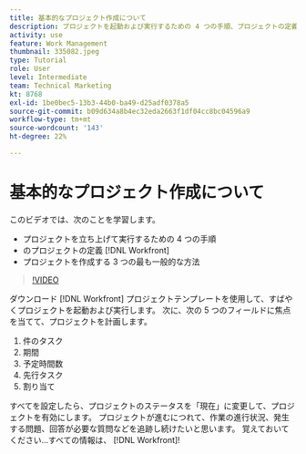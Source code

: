```yaml
---
title: 基本的なプロジェクト作成について
description: プロジェクトを起動および実行するための 4 つの手順、プロジェクトの定義、およびプロジェクトを作成する 3 つの最も一般的な方法について説明します。
activity: use
feature: Work Management
thumbnail: 335082.jpeg
type: Tutorial
role: User
level: Intermediate
team: Technical Marketing
kt: 8768
exl-id: 1be0bec5-13b3-44b0-ba49-d25adf0378a5
source-git-commit: b09d634a8b4ec32eda2663f1df04cc8bc04596a9
workflow-type: tm+mt
source-wordcount: '143'
ht-degree: 22%

---
```


# 基本的なプロジェクト作成について

このビデオでは、次のことを学習します。

* プロジェクトを立ち上げて実行するための 4 つの手順
* のプロジェクトの定義 [!DNL Workfront]
* プロジェクトを作成する 3 つの最も一般的な方法

>[!VIDEO](https://video.tv.adobe.com/v/335082/?quality=12)

ダウンロード [!DNL  Workfront] プロジェクトテンプレートを使用して、すばやくプロジェクトを起動および実行します。 次に、次の 5 つのフィールドに焦点を当てて、プロジェクトを計画します。

1. 件のタスク
1. 期間
1. 予定時間数
1. 先行タスク
1. 割り当て

すべてを設定したら、プロジェクトのステータスを「現在」に変更して、プロジェクトを有効にします。 プロジェクトが進むにつれて、作業の進行状況、発生する問題、回答が必要な質問などを追跡し続けたいと思います。 覚えておいてください…すべての情報は、 [!DNL Workfront]!
